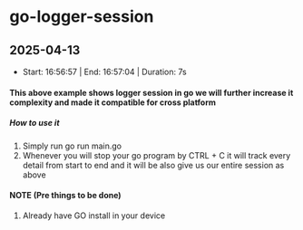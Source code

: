 # go-logger-session
## 2025-04-13
- Start: 16:56:57 | End: 16:57:04 | Duration: 7s

#### This above example shows logger session in go we will further increase it complexity and made it compatible for cross platform


##### How to use it
1. Simply run go run main.go
2. Whenever you will stop your go program by CTRL + C it will track every detail from start to end and it will be also give us our entire session as above


#### NOTE (Pre things to be done)
1. Already have GO install in your device